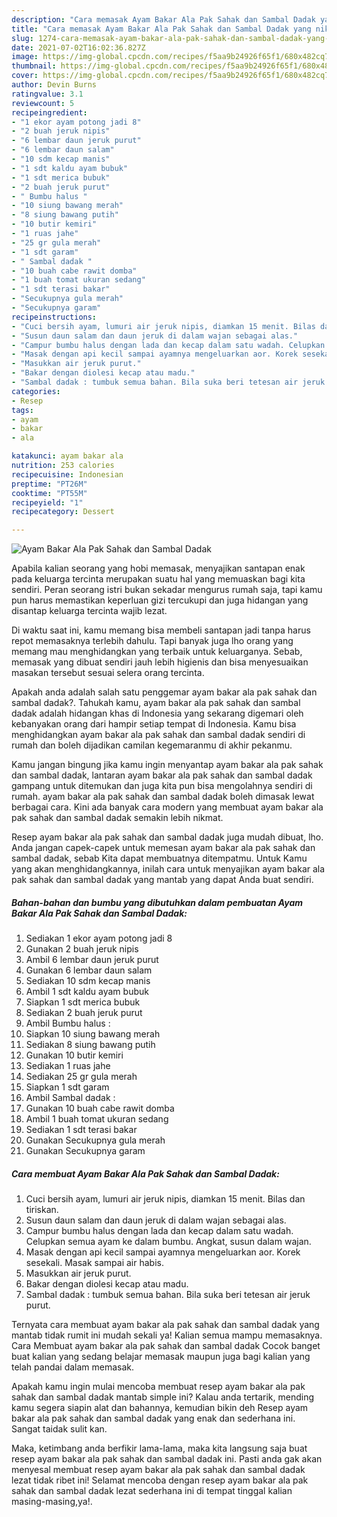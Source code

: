 ```yaml
---
description: "Cara memasak Ayam Bakar Ala Pak Sahak dan Sambal Dadak yang nikmat Untuk Jualan"
title: "Cara memasak Ayam Bakar Ala Pak Sahak dan Sambal Dadak yang nikmat Untuk Jualan"
slug: 1274-cara-memasak-ayam-bakar-ala-pak-sahak-dan-sambal-dadak-yang-nikmat-untuk-jualan
date: 2021-07-02T16:02:36.827Z
image: https://img-global.cpcdn.com/recipes/f5aa9b24926f65f1/680x482cq70/ayam-bakar-ala-pak-sahak-dan-sambal-dadak-foto-resep-utama.jpg
thumbnail: https://img-global.cpcdn.com/recipes/f5aa9b24926f65f1/680x482cq70/ayam-bakar-ala-pak-sahak-dan-sambal-dadak-foto-resep-utama.jpg
cover: https://img-global.cpcdn.com/recipes/f5aa9b24926f65f1/680x482cq70/ayam-bakar-ala-pak-sahak-dan-sambal-dadak-foto-resep-utama.jpg
author: Devin Burns
ratingvalue: 3.1
reviewcount: 5
recipeingredient:
- "1 ekor ayam potong jadi 8"
- "2 buah jeruk nipis"
- "6 lembar daun jeruk purut"
- "6 lembar daun salam"
- "10 sdm kecap manis"
- "1 sdt kaldu ayam bubuk"
- "1 sdt merica bubuk"
- "2 buah jeruk purut"
- " Bumbu halus "
- "10 siung bawang merah"
- "8 siung bawang putih"
- "10 butir kemiri"
- "1 ruas jahe"
- "25 gr gula merah"
- "1 sdt garam"
- " Sambal dadak "
- "10 buah cabe rawit domba"
- "1 buah tomat ukuran sedang"
- "1 sdt terasi bakar"
- "Secukupnya gula merah"
- "Secukupnya garam"
recipeinstructions:
- "Cuci bersih ayam, lumuri air jeruk nipis, diamkan 15 menit. Bilas dan tiriskan."
- "Susun daun salam dan daun jeruk di dalam wajan sebagai alas."
- "Campur bumbu halus dengan lada dan kecap dalam satu wadah. Celupkan semua ayam ke dalam bumbu. Angkat, susun dalam wajan."
- "Masak dengan api kecil sampai ayamnya mengeluarkan aor. Korek sesekali. Masak sampai air habis."
- "Masukkan air jeruk purut."
- "Bakar dengan diolesi kecap atau madu."
- "Sambal dadak : tumbuk semua bahan. Bila suka beri tetesan air jeruk purut."
categories:
- Resep
tags:
- ayam
- bakar
- ala

katakunci: ayam bakar ala 
nutrition: 253 calories
recipecuisine: Indonesian
preptime: "PT26M"
cooktime: "PT55M"
recipeyield: "1"
recipecategory: Dessert

---
```



![Ayam Bakar Ala Pak Sahak dan Sambal Dadak](https://img-global.cpcdn.com/recipes/f5aa9b24926f65f1/680x482cq70/ayam-bakar-ala-pak-sahak-dan-sambal-dadak-foto-resep-utama.jpg)

Apabila kalian seorang yang hobi memasak, menyajikan santapan enak pada keluarga tercinta merupakan suatu hal yang memuaskan bagi kita sendiri. Peran seorang istri bukan sekadar mengurus rumah saja, tapi kamu pun harus memastikan keperluan gizi tercukupi dan juga hidangan yang disantap keluarga tercinta wajib lezat.

Di waktu  saat ini, kamu memang bisa membeli santapan jadi tanpa harus repot memasaknya terlebih dahulu. Tapi banyak juga lho orang yang memang mau menghidangkan yang terbaik untuk keluarganya. Sebab, memasak yang dibuat sendiri jauh lebih higienis dan bisa menyesuaikan masakan tersebut sesuai selera orang tercinta. 



Apakah anda adalah salah satu penggemar ayam bakar ala pak sahak dan sambal dadak?. Tahukah kamu, ayam bakar ala pak sahak dan sambal dadak adalah hidangan khas di Indonesia yang sekarang digemari oleh kebanyakan orang dari hampir setiap tempat di Indonesia. Kamu bisa menghidangkan ayam bakar ala pak sahak dan sambal dadak sendiri di rumah dan boleh dijadikan camilan kegemaranmu di akhir pekanmu.

Kamu jangan bingung jika kamu ingin menyantap ayam bakar ala pak sahak dan sambal dadak, lantaran ayam bakar ala pak sahak dan sambal dadak gampang untuk ditemukan dan juga kita pun bisa mengolahnya sendiri di rumah. ayam bakar ala pak sahak dan sambal dadak boleh dimasak lewat berbagai cara. Kini ada banyak cara modern yang membuat ayam bakar ala pak sahak dan sambal dadak semakin lebih nikmat.

Resep ayam bakar ala pak sahak dan sambal dadak juga mudah dibuat, lho. Anda jangan capek-capek untuk memesan ayam bakar ala pak sahak dan sambal dadak, sebab Kita dapat membuatnya ditempatmu. Untuk Kamu yang akan menghidangkannya, inilah cara untuk menyajikan ayam bakar ala pak sahak dan sambal dadak yang mantab yang dapat Anda buat sendiri.

<!--inarticleads1-->

##### Bahan-bahan dan bumbu yang dibutuhkan dalam pembuatan Ayam Bakar Ala Pak Sahak dan Sambal Dadak:

1. Sediakan 1 ekor ayam potong jadi 8
1. Gunakan 2 buah jeruk nipis
1. Ambil 6 lembar daun jeruk purut
1. Gunakan 6 lembar daun salam
1. Sediakan 10 sdm kecap manis
1. Ambil 1 sdt kaldu ayam bubuk
1. Siapkan 1 sdt merica bubuk
1. Sediakan 2 buah jeruk purut
1. Ambil  Bumbu halus :
1. Siapkan 10 siung bawang merah
1. Sediakan 8 siung bawang putih
1. Gunakan 10 butir kemiri
1. Sediakan 1 ruas jahe
1. Sediakan 25 gr gula merah
1. Siapkan 1 sdt garam
1. Ambil  Sambal dadak :
1. Gunakan 10 buah cabe rawit domba
1. Ambil 1 buah tomat ukuran sedang
1. Sediakan 1 sdt terasi bakar
1. Gunakan Secukupnya gula merah
1. Gunakan Secukupnya garam




<!--inarticleads2-->

##### Cara membuat Ayam Bakar Ala Pak Sahak dan Sambal Dadak:

1. Cuci bersih ayam, lumuri air jeruk nipis, diamkan 15 menit. Bilas dan tiriskan.
1. Susun daun salam dan daun jeruk di dalam wajan sebagai alas.
1. Campur bumbu halus dengan lada dan kecap dalam satu wadah. Celupkan semua ayam ke dalam bumbu. Angkat, susun dalam wajan.
1. Masak dengan api kecil sampai ayamnya mengeluarkan aor. Korek sesekali. Masak sampai air habis.
1. Masukkan air jeruk purut.
1. Bakar dengan diolesi kecap atau madu.
1. Sambal dadak : tumbuk semua bahan. Bila suka beri tetesan air jeruk purut.




Ternyata cara membuat ayam bakar ala pak sahak dan sambal dadak yang mantab tidak rumit ini mudah sekali ya! Kalian semua mampu memasaknya. Cara Membuat ayam bakar ala pak sahak dan sambal dadak Cocok banget buat kalian yang sedang belajar memasak maupun juga bagi kalian yang telah pandai dalam memasak.

Apakah kamu ingin mulai mencoba membuat resep ayam bakar ala pak sahak dan sambal dadak mantab simple ini? Kalau anda tertarik, mending kamu segera siapin alat dan bahannya, kemudian bikin deh Resep ayam bakar ala pak sahak dan sambal dadak yang enak dan sederhana ini. Sangat taidak sulit kan. 

Maka, ketimbang anda berfikir lama-lama, maka kita langsung saja buat resep ayam bakar ala pak sahak dan sambal dadak ini. Pasti anda gak akan menyesal membuat resep ayam bakar ala pak sahak dan sambal dadak lezat tidak ribet ini! Selamat mencoba dengan resep ayam bakar ala pak sahak dan sambal dadak lezat sederhana ini di tempat tinggal kalian masing-masing,ya!.

